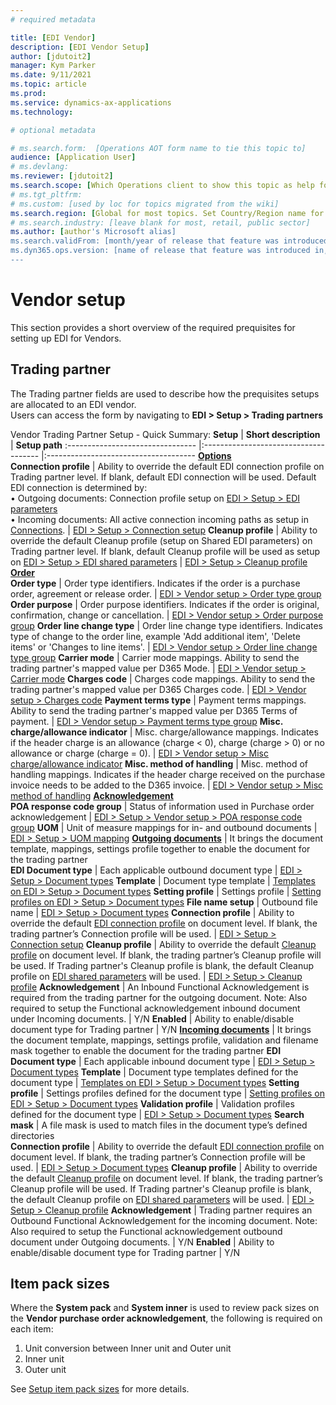 ```yaml
---
# required metadata

title: [EDI Vendor]
description: [EDI Vendor Setup]
author: [jdutoit2]
manager: Kym Parker
ms.date: 9/11/2021
ms.topic: article
ms.prod: 
ms.service: dynamics-ax-applications
ms.technology: 

# optional metadata

# ms.search.form:  [Operations AOT form name to tie this topic to]
audience: [Application User]
# ms.devlang: 
ms.reviewer: [jdutoit2]
ms.search.scope: [Which Operations client to show this topic as help for, to be set by content strategist, see list here: https://microsoft.sharepoint.com/teams/DynDoc/_layouts/15/WopiFrame.aspx?sourcedoc={23419e1c-eb64-42e9-aa9b-79875b428718}&action=edit&wd=target%28Core%20Dynamics%20AX%20CP%20requirements%2Eone%7C4CC185C0%2DEFAA%2D42CD%2D94B9%2D8F2A45E7F61A%2FVersions%20list%20for%20docs%20topics%7CC14BE630%2D5151%2D49D6%2D8305%2D554B5084593C%2F%29]
# ms.tgt_pltfrm: 
# ms.custom: [used by loc for topics migrated from the wiki]
ms.search.region: [Global for most topics. Set Country/Region name for localizations]
# ms.search.industry: [leave blank for most, retail, public sector]
ms.author: [author's Microsoft alias]
ms.search.validFrom: [month/year of release that feature was introduced in, in format yyyy-mm-dd]
ms.dyn365.ops.version: [name of release that feature was introduced in, see list here: https://microsoft.sharepoint.com/teams/DynDoc/_layouts/15/WopiFrame.aspx?sourcedoc={23419e1c-eb64-42e9-aa9b-79875b428718}&action=edit&wd=target%28Core%20Dynamics%20AX%20CP%20requirements%2Eone%7C4CC185C0%2DEFAA%2D42CD%2D94B9%2D8F2A45E7F61A%2FVersions%20list%20for%20docs%20topics%7CC14BE630%2D5151%2D49D6%2D8305%2D554B5084593C%2F%29]
---
```


# Vendor setup
This section provides a short overview of the required prequisites for setting up EDI for Vendors. <br>

## Trading partner
The Trading partner fields are used to describe how the prequisites setups are allocated to an EDI vendor. <br>
Users can access the form by navigating to **EDI > Setup > Trading partners** <br>

Vendor Trading Partner Setup - Quick Summary:
**Setup** 	                      | **Short description**                 | **Setup path**
:-------------------------------- |:------------------------------------- |:-------------------------------------
<ins>**Options**</ins>		
**Connection profile**            |	Ability to override the default EDI connection profile on Trading partner level. If blank, default EDI connection will be used. Default EDI connection is determined by: <br> • Outgoing documents: Connection profile setup on [EDI > Setup > EDI parameters](../../CORE/Setup/EDI%20parameters.md) <br> • Incoming documents: All active connection incoming paths as setup in [Connections](../../CORE/Setup/Connection%20setup.md). | [EDI > Setup > Connection setup](../../CORE/Setup/Connection%20setup.md)
**Cleanup profile**	              | Ability to override the default Cleanup profile (setup on Shared EDI parameters) on Trading partner level. If blank, default Cleanup profile will be used as setup on [EDI > Setup > EDI shared parameters](../../CORE/Setup/EDI%20shared%20parameters.md) | [EDI > Setup > Cleanup profile](../../CORE/Setup/Cleanup%20profile.md)
<ins>**Order**</ins>	
**Order type**                    |	Order type identifiers. Indicates if the order is a purchase order, agreement or release order.  | [EDI > Vendor setup > Order type group](VENDOR%20SETUP/Order%20type%20group.md)
**Order purpose**                 |	Order purpose identifiers. Indicates if the order is original, confirmation, change or cancellation.	  | [EDI > Vendor setup > Order purpose group](VENDOR%20SETUP/Order%20purpose%20group.md)
**Order line change type**        |	Order line change type identifiers. Indicates type of change to the order line, example 'Add additional item', 'Delete items' or 'Changes to line items'.	  | [EDI > Vendor setup > Order line change type group](VENDOR%20SETUP/Order%20line%20change%20type%20group.md)
**Carrier mode**                  |	Carrier mode mappings. Ability to send the trading partner's mapped value	per D365 Mode.         | [EDI > Vendor setup > Carrier mode](VENDOR%20SETUP/Carrier%20mode.md)
**Charges code**                  |	Charges code mappings. Ability to send the trading partner's mapped value	per D365 Charges code.      | [EDI > Vendor setup > Charges code](VENDOR%20SETUP/Charges%20code.md)
**Payment terms type**            |	Payment terms mappings. Ability to send the trading partner's mapped value	per D365 Terms of payment.	              | [EDI > Vendor setup > Payment terms type group](VENDOR%20SETUP/Payment%20terms%20type%20group.md)
**Misc. charge/allowance indicator**  |	Misc. charge/allowance mappings. Indicates if the header charge is an allowance (charge < 0), charge (charge > 0) or no allowance or charge (charge = 0).	  | [EDI > Vendor setup > Misc charge/allowance indicator](VENDOR%20SETUP/Misc%20charge%20allowance%20indicator.md)
**Misc. method of handling**      |	Misc. method of handling mappings. Indicates if the header charge received on the purchase invoice needs to be added to the D365 invoice.	    | [EDI > Vendor setup > Misc method of handling](VENDOR%20SETUP/Misc%20method%20of%20handling.md)
<ins>**Acknowledgement**</ins>	
**POA response code group**       |	Status of information used in Purchase order acknowledgement	| [EDI > Setup > Vendor setup > POA response code group](VENDOR%20SETUP/POA%20response%20code%20group.md)
**UOM**                           |	Unit of measure mappings for in- and outbound documents	                                                 | [EDI > Setup > UOM mapping](../../CORE/Setup/UOM%20mapping.md)
<ins>**Outgoing documents**</ins> |	It brings the document template, mappings, settings profile together to enable the document for the trading partner <br>
**EDI Document type**             |	Each applicable outbound document type	                                                                 | [EDI > Setup > Document types](../../CORE/Setup/Document%20types.md)
**Template**                      |	Document type template		                                                                               | [Templates on EDI > Setup > Document types](../../CORE/Setup/DocumentTypes/File%20templates.md)
**Setting profile**               |	Settings profile		                                                                                     | [Setting profiles on EDI > Setup > Document types](Setting%20profiles.md)
**File name setup**               |	Outbound file name		                                                                                   | [EDI > Setup > Document types](../../CORE/Setup/Document%20types.md)
**Connection profile**            |	Ability to override the default [EDI connection profile](../../CORE/Setup/Connection%20setup.md) on document level. If blank, the trading partner’s Connection profile will be used. |	[EDI > Setup > Connection setup](../../CORE/Setup/Connection%20setup.md)
**Cleanup profile**               |	Ability to override the default [Cleanup profile](../../CORE/Setup/Cleanup%20profile.md) on document level. If blank, the trading partner’s Cleanup profile will be used. If Trading partner's Cleanup profile is blank, the default Cleanup profile on [EDI shared parameters](../../CORE/Setup/EDI%20shared%20parameters.md) will be used.  |	[EDI > Setup > Cleanup profile](../../CORE/Setup/Cleanup%20profile.md)
**Acknowledgement**	              | An Inbound Functional Acknowledgement is required from the trading partner for the outgoing document. Note: Also required to setup the Functional acknowledgement inbound document under Incoming documents.  |	Y/N
**Enabled**                       | Ability to enable/disable document type for Trading partner	| Y/N
<ins>**Incoming documents**</ins> |	It brings the document template, mappings, settings profile, validation and filename mask together to enable the document for the trading partner
**EDI Document type**             |	Each applicable inbound document type	                                                                   | [EDI > Setup > Document types](../../CORE/Setup/Document%20types.md)
**Template**                      |	Document type templates defined for the document type                                                    | [Templates on EDI > Setup > Document types](../../CORE/Setup/DocumentTypes/File%20templates.md)
**Setting profile**               |	Settings profiles defined for the document type                                                          | [Setting profiles on EDI > Setup > Document types](Setting%20profiles.md)
**Validation profile**            | Validation profiles defined for the document type		                                                     | [EDI > Setup > Document types](Validation%20profiles.md)
**Search mask**                   |	A file mask is used to match files in the document type’s defined directories	
**Connection profile**            |	Ability to override the default [EDI connection profile](../../CORE/Setup/Connection%20setup.md) on document level. If blank, the trading partner’s Connection profile will be used.   | [EDI > Setup > Document types](../../CORE/Setup/Connection%20setup.md)
**Cleanup profile**               |	Ability to override the default [Cleanup profile](../../CORE/Setup/Cleanup%20profile.md) on document level. If blank, the trading partner’s Cleanup profile will be used. If Trading partner's Cleanup profile is blank, the default Cleanup profile on [EDI shared parameters](../../CORE/Setup/EDI%20shared%20parameters.md) will be used. |	[EDI > Setup > Cleanup profile](../../CORE/Setup/Cleanup%20profile.md)
**Acknowledgement**	              | Trading partner requires an Outbound Functional Acknowledgement for the incoming document. Note: Also required to setup the Functional acknowledgement outbound document under Outgoing documents.  | Y/N
**Enabled**                       |	Ability to enable/disable document type for Trading partner	                                              | Y/N

## Item pack sizes
Where the **System pack** and **System inner** is used to review pack sizes on the **Vendor purchase order acknowledgement**, the following is required on each item:
1. Unit conversion between Inner unit and Outer unit
2. Inner unit
3. Outer unit

See [Setup item pack sizes](../../CORE/Setup/Item%20pack%20sizes.md) for more details.
